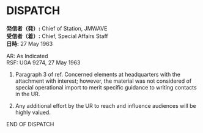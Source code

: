 # DISPATCH

**発信者（発）:** Chief of Station, JMWAVE  
**受信者（着）:** Chief, Special Affairs Staff  
**日時:** 27 May 1963

AR: As Indicated  
RSF: UGA 9274, 27 May 1963

1. Paragraph 3 of ref. Concerned elements at headquarters with the attachment with interest; however, the material was not considered of special operational import to merit specific guidance to writing contacts in the UR.

2. Any additional effort by the UR to reach and influence audiences will be highly valued.

END OF DISPATCH